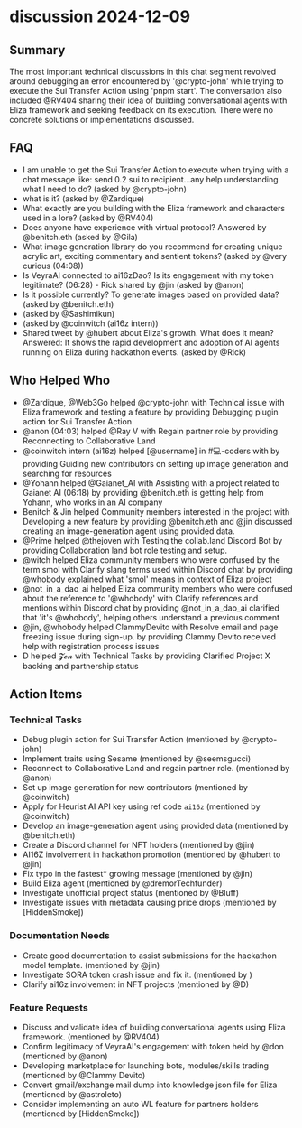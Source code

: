 # discussion 2024-12-09

## Summary

The most important technical discussions in this chat segment revolved around debugging an error encountered by '@crypto-john' while trying to execute the Sui Transfer Action using 'pnpm start'. The conversation also included @RV404 sharing their idea of building conversational agents with Eliza framework and seeking feedback on its execution. There were no concrete solutions or implementations discussed.

## FAQ

- I am unable to get the Sui Transfer Action to execute when trying with a chat message like: send 0.2 sui to recipient...any help understanding what I need to do? (asked by @crypto-john)
- what is it? (asked by @Zardique)
- What exactly are you building with the Eliza framework and characters used in a lore? (asked by @RV404)
- Does anyone have experience with virtual protocol? Answered by @benitch.eth (asked by @Gila)
- What image generation library do you recommend for creating unique acrylic art, exciting commentary and sentient tokens? (asked by @very curious (04:08))
- Is VeyraAI connected to ai16zDao? Is its engagement with my token legitimate? (06:28) - Rick shared by @jin (asked by @anon)
- Is it possible currently? To generate images based on provided data? (asked by @benitch.eth)
- (asked by @Sashimikun)
- (asked by @coinwitch (ai16z intern))
- Shared tweet by @hubert about Eliza's growth. What does it mean? Answered: It shows the rapid development and adoption of AI agents running on Eliza during hackathon events. (asked by @Rick)

## Who Helped Who

- @Zardique, @Web3Go helped @crypto-john with Technical issue with Eliza framework and testing a feature by providing Debugging plugin action for Sui Transfer Action
- @anon (04:03) helped @Ray V with Regain partner role by providing Reconnecting to Collaborative Land
- @coinwitch intern (ai16z) helped [@username] in #💻-coders with by providing Guiding new contributors on setting up
  image generation and searching for resources
- @Yohann helped @Gaianet_AI with Assisting with a project related to Gaianet AI (06:18) by providing @benitch.eth is getting help from Yohann, who works in an AI company
- Benitch & Jin helped Community members interested in the project with Developing a new feature by providing @benitch.eth and @jin discussed creating an image-generation agent using provided data.
- @Prime helped @thejoven with Testing the collab.land Discord Bot by providing Collaboration land bot role testing and setup.
- @witch helped Eliza community members who were confused by the term smol with Clarify slang terms used within Discord chat by providing @whobody explained what 'smol' means in context of Eliza project
- @not_in_a_dao_ai helped Eliza community members who were confused about the reference to '@whobody' with Clarify references and mentions within Discord chat by providing @not_in_a_dao_ai clarified that 'it's @whobody', helping others understand a previous comment
- @jin, @whobody helped ClammyDevito with Resolve email and page freezing issue during sign-up. by providing Clammy Devito received help with registration process issues
- D helped 𝓩𝓮𝓷 with Technical Tasks by providing Clarified Project X backing and partnership status

## Action Items

### Technical Tasks

- Debug plugin action for Sui Transfer Action (mentioned by @crypto-john)
- Implement traits using Sesame (mentioned by @seemsgucci)
- Reconnect to Collaborative Land and regain partner role. (mentioned by @anon)
- Set up image generation for new contributors (mentioned by @coinwitch)
- Apply for Heurist AI API key using ref code `ai16z` (mentioned by @coinwitch)
- Develop an image-generation agent using provided data (mentioned by @benitch.eth)
- Create a Discord channel for NFT holders (mentioned by @jin)
- AI16Z involvement in hackathon promotion (mentioned by @hubert to @jin)
- Fix typo in the fastest\* growing message (mentioned by @jin)
- Build Eliza agent (mentioned by @dremorTechfunder)
- Investigate unofficial project status (mentioned by @Bluff)
- Investigate issues with metadata causing price drops (mentioned by [HiddenSmoke])

### Documentation Needs

- Create good documentation to assist submissions for the hackathon model template. (mentioned by @jin)
- Investigate SORA token crash issue and fix it. (mentioned by )
- Clarify ai16z involvement in NFT projects (mentioned by @D)

### Feature Requests

- Discuss and validate idea of building conversational agents using Eliza framework. (mentioned by @RV404)
- Confirm legitimacy of VeyraAI's engagement with token held by @don (mentioned by @anon)
- Developing marketplace for launching bots, modules/skills trading (mentioned by @Clammy Devito)
- Convert gmail/exchange mail dump into knowledge json file for Eliza (mentioned by @astroleto)
- Consider implementing an auto WL feature for partners holders (mentioned by [HiddenSmoke])
